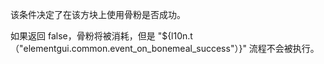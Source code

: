 该条件决定了在该方块上使用骨粉是否成功。

如果返回 false，骨粉将被消耗，但是 "${l10n.t（"elementgui.common.event_on_bonemeal_success"）}" 流程不会被执行。